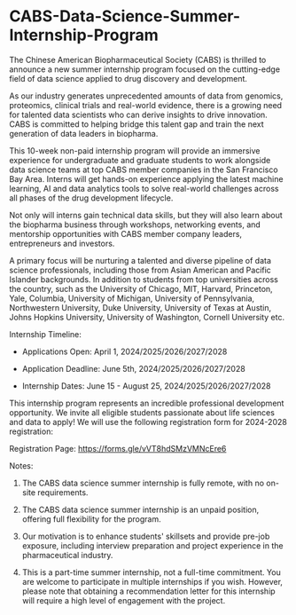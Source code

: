 # CABS-Data-Science-Summer-Internship-Program

The Chinese American Biopharmaceutical Society (CABS) is thrilled to announce a new summer internship program focused on the cutting-edge field of data science applied to drug discovery and development.

As our industry generates unprecedented amounts of data from genomics, proteomics, clinical trials and real-world evidence, there is a growing need for talented data scientists who can derive insights to drive innovation. CABS is committed to helping bridge this talent gap and train the next generation of data leaders in biopharma.

This 10-week non-paid internship program will provide an immersive experience for undergraduate and graduate students to work alongside data science teams at top CABS member companies in the San Francisco Bay Area. Interns will get hands-on experience applying the latest machine learning, AI and data analytics tools to solve real-world challenges across all phases of the drug development lifecycle.

Not only will interns gain technical data skills, but they will also learn about the biopharma business through workshops, networking events, and mentorship opportunities with CABS member company leaders, entrepreneurs and investors.

A primary focus will be nurturing a talented and diverse pipeline of data science professionals, including those from Asian American and Pacific Islander backgrounds. In addition to students from top universities across the country, such as the University of Chicago, MIT, Harvard, Princeton, Yale, Columbia, University of Michigan, University of Pennsylvania, Northwestern University, Duke University, University of Texas at Austin, Johns Hopkins University, University of Washington, Cornell University etc. 

Internship Timeline:

- Applications Open: April 1, 2024/2025/2026/2027/2028

- Application Deadline: June 5th, 2024/2025/2026/2027/2028

- Internship Dates: June 15 - August 25, 2024/2025/2026/2027/2028

This internship program represents an incredible professional development opportunity. We invite all eligible students passionate about life sciences and data to apply! We will use the following registration form for 2024-2028 registration: 

Registration Page: https://forms.gle/vVT8hdSMzVMNcEre6

Notes:

1. The CABS data science summer internship is fully remote, with no on-site requirements.
   
2. The CABS data science summer internship is an unpaid position, offering full flexibility for the program.

3. Our motivation is to enhance students' skillsets and provide pre-job exposure, including interview preparation and project experience in the pharmaceutical industry.

4. This is a part-time summer internship, not a full-time commitment. You are welcome to participate in multiple internships if you wish. However, please note that obtaining a recommendation letter for this internship will require a high level of engagement with the project.
